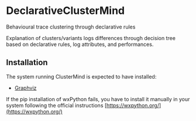 # DeclarativeClusterMind
Behavioural trace clustering through declarative rules

Explanation of clusters/variants logs differences through decision tree based on declarative rules, log attributes, and performances.

## Installation

The system running ClusterMind is expected to have installed:
- [Graphviz](https://graphviz.org/)

    

If the pip installation of wxPython fails, you have to install it manually in your system following the official instructions [https://wxpython.org/](https://wxpython.org/)
